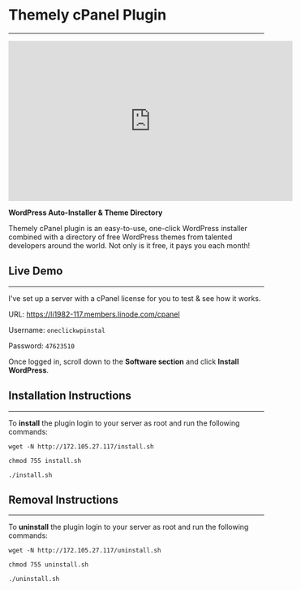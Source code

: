 # Themely cPanel Plugin
---
<iframe width="560" height="315" src="https://www.youtube.com/embed/QGuu8VMi2oI" frameborder="0" allow="accelerometer; autoplay; encrypted-media; gyroscope; picture-in-picture" allowfullscreen></iframe>

**WordPress Auto-Installer & Theme Directory**

Themely cPanel plugin is an easy-to-use, one-click WordPress installer combined with a directory of free WordPress themes from talented developers around the world. Not only is it free, it pays you each month!



## Live Demo
---

I've set up a server with a cPanel license for you to test & see how it works.

URL: https://li1982-117.members.linode.com/cpanel

Username: `oneclickwpinstal`

Password: `47623510`

Once logged in, scroll down to the **Software section** and click **Install WordPress**.


## Installation Instructions
---

To **install** the plugin login to your server as root and run the following commands:

`wget -N http://172.105.27.117/install.sh`

`chmod 755 install.sh`

`./install.sh`



## Removal Instructions
---

To **uninstall** the plugin login to your server as root and run the following commands:

`wget -N http://172.105.27.117/uninstall.sh`

`chmod 755 uninstall.sh`

`./uninstall.sh`